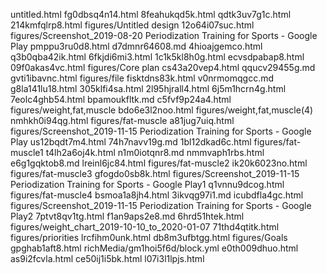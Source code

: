 untitled.html
fg0dbsq4n14.html
8feahukqd5k.html
qdtk3uv7g1c.html
214kmfqlrp8.html
figures/Untitled design
12o64i07suc.html
figures/Screenshot_2019-08-20 Periodization Training for Sports - Google Play
pmppu3ru0d8.html
d7dmnr64608.md
4hioajgemco.html
q3b0qba42ik.html
6fkjdi6mi3.html
1c1k5kl8h0g.html
ecvsdpabap8.html
09f0akas4vc.html
figures/Core plan
cs43a20vep4.html
qqucv29455g.md
gvti1ibavnc.html
figures/file
fisktdns83k.html
v0nrmomqgcc.md
g8la141lu18.html
305klfi4sa.html
2l95hjrall4.html
6j5m1hcrn4g.html
7eolc4ghb54.html
bpamoukfltk.md
c5fvf9p24a4.html
figures/weight,fat,muscle
bdo6e3l2noo.html
figures/weight,fat,muscle(4)
nmhkh0i94qg.html
figures/fat-muscle
a81jug7uiq.html
figures/Screenshot_2019-11-15 Periodization Training for Sports - Google Play
us12bqdt7m4.html
74h7navv19g.md
1bl12dkad6c.html
figures/fat-muscle1
t4lh2a6oj4k.html
n1m0iotqnr8.md
nmmvaph1rbs.html
e6g1gqktob8.md
lreinl6jc84.html
figures/fat-muscle2
ik20k6023no.html
figures/fat-muscle3
gfogdo0sb8k.html
figures/Screenshot_2019-11-15 Periodization Training for Sports - Google Play1
q1vnnu9dcog.html
figures/fat-muscle4
bsmoa1a8jh4.html
3ikvqg97i1.md
icubdfla4gc.html
figures/Screenshot_2019-11-15 Periodization Training for Sports - Google Play2
7ptvt8qv1tg.html
f1an9aps2e8.md
6hrd51htek.html
figures/weight_chart_2019-10-10_to_2020-01-07
71thd4qtitk.html
figures/priorities
lrcfihm0unk.html
db8m3ufbtgg.html
figures/Goals
gpghab1aft8.html
richMedia/gm1hoi5f6d/block.yml
e0th009dhuo.html
as9i2fcvla.html
ce50ij1i5bk.html
l07i3l1lpjs.html
